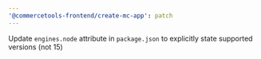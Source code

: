 ```yaml
---
'@commercetools-frontend/create-mc-app': patch
---
```


Update `engines.node` attribute in `package.json` to explicitly state supported versions (not 15)
